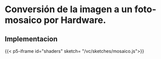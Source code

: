 # Conversión de la imagen a un foto-mosaico por Hardware.

## Implementacion

{{< p5-iframe id="shaders" sketch= "/vc/sketches/mosaico.js">}}
